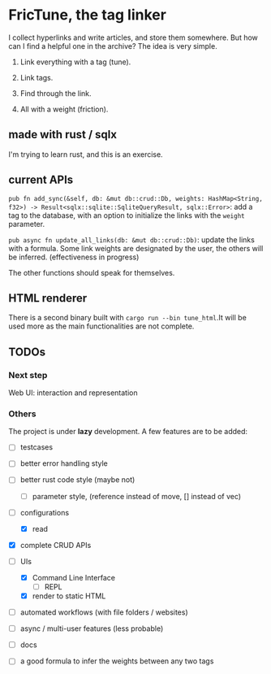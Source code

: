 # FricTune, the tag linker

 I collect hyperlinks and write articles, and store them somewhere. But how can I find a helpful one in the archive? The idea is very simple.

1. Link everything with a tag (tune).

2. Link tags.

3. Find through the link.

4. All with a weight (friction).

## made with rust / sqlx

I'm trying to learn rust, and this is an exercise.

## current APIs

`pub fn add_sync(&self, db: &mut db::crud::Db, weights: HashMap<String, f32>) -> Result<sqlx::sqlite::SqliteQueryResult, sqlx::Error>`: add a tag to the database, with an option to initialize the links with the `weight` parameter.

`pub async fn update_all_links(db: &mut db::crud::Db)`: update the links with a formula. Some link weights are designated by the user, the others will be inferred. (effectiveness in progress)

The other functions should speak for themselves.

## HTML renderer

There is a second binary built with `cargo run --bin tune_html`.It will be used more as the main functionalities are not complete.

## TODOs

### Next step

Web UI: interaction and representation

### Others

The project is under **lazy** development. A few features are to be added:

- [ ] testcases

- [ ] better error handling style

- [ ] better rust code style (maybe not)
    - [ ] parameter style, (reference instead of move, [] instead of vec)

- [ ] configurations
    - [x] read

- [x] complete CRUD APIs

- [ ] UIs
    - [x] Command Line Interface
        - [ ] REPL
    - [x] render to static HTML

- [ ] automated workflows (with file folders / websites)

- [ ] async / multi-user features (less probable)

- [ ] docs

- [ ] a good formula to infer the weights between any two tags